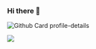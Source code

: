 ### Hi there 👋

![Github Card profile-details](http://github-profile-summary-cards.vercel.app/api/cards/profile-details?username=huangjuite&theme=github_dark)

![](http://github-profile-summary-cards.vercel.app/api/cards/stats?username=huangjuite&theme=github_dark)
